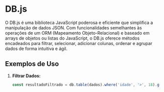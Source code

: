 # DB.js

O DB.js é uma biblioteca JavaScript poderosa e eficiente que simplifica a manipulação de dados JSON. Com funcionalidades semelhantes às operações de um ORM (Mapeamento Objeto-Relacional) e baseado em arrays de objetos ou listas do JavaScript, o DB.js oferece métodos encadeados para filtrar, selecionar, adicionar colunas, ordenar e agrupar dados de forma intuitiva e ágil.

## Exemplos de Uso

1. **Filtrar Dados:**

   ```javascript
   const resultadoFiltrado = db.table(dados).where('idade', '>', 18).get();
